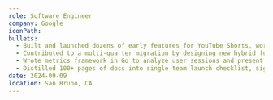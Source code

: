 ```yaml
---
role: Software Engineer
company: Google
iconPath:
bullets:
  - Built and launched dozens of early features for YouTube Shorts, working fullstack (iOS & Android, C++ server).
  - Contributed to a multi-quarter migration by designing new hybrid fullscreen mode for the Shorts Player.
  - Wrote metrics framework in Go to analyze user sessions and present results of a major feature launch to VPs.
  - Distilled 100+ pages of docs into single team launch checklist, significantly reducing onboarding friction.
date: 2024-09-09
location: San Bruno, CA
---
```

